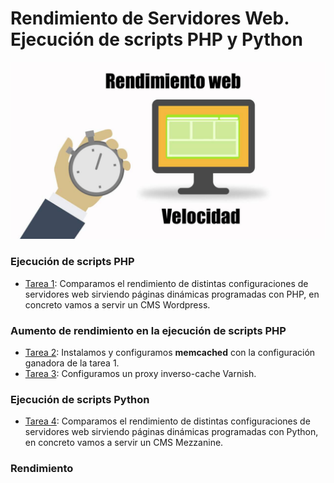 # Rendimiento de Servidores Web. Ejecución de scripts PHP y Python

![Rendimiento](image/Rendimiento.jpg)

### Ejecución de scripts PHP

* [Tarea 1](https://github.com/MoralG/Rendimientos_Servidores_Web/blob/master/Rendimiento.md#tarea-1):  Comparamos el rendimiento de distintas configuraciones de servidores web sirviendo páginas dinámicas programadas con PHP, en concreto vamos a servir un CMS Wordpress.

### Aumento de rendimiento en la ejecución de scripts PHP

* [Tarea 2](https://github.com/MoralG/Rendimientos_Servidores_Web/blob/master/Rendimiento.md#tarea-2): Instalamos y configuramos **memcached** con la configuración ganadora de la tarea 1.
* [Tarea 3](https://github.com/MoralG/Rendimientos_Servidores_Web/blob/master/Rendimiento.md#tarea-3): Configuramos un proxy inverso-cache Varnish.

### Ejecución de scripts Python

* [Tarea 4](https://github.com/MoralG/Rendimientos_Servidores_Web/blob/master/Rendimiento.md#tarea-4): Comparamos el rendimiento de distintas configuraciones de servidores web sirviendo páginas dinámicas programadas con Python, en concreto vamos a servir un CMS Mezzanine.

### Rendimiento

